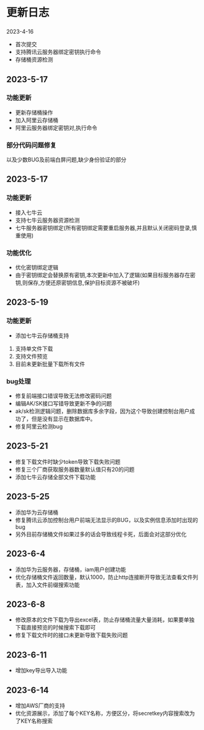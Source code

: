 # 更新日志
###
2023-4-16
- 首次提交
- 支持腾讯云服务器绑定密钥执行命令
- 存储桶资源检测
## 2023-5-17
### 功能更新
- 更新存储桶操作
- 加入阿里云存储桶
- 阿里云服务器绑定密钥对,执行命令
### 部分代码问题修复 
以及少数BUG及前端白屏问题,缺少身份验证的部分
## 2023-5-17
### 功能更新
- 接入七牛云
- 支持七牛云服务器资源检测
- 七牛服务器密钥绑定(所有密钥绑定需要重启服务器,并且默认关闭密码登录,慎重使用)
### 功能优化
- 优化密钥绑定逻辑
- 由于密钥绑定会替换原有密钥,本次更新中加入了逻辑(如果目标服务器存在密钥,则保存,方便还原密钥信息,保护目标资源不被破坏)
## 2023-5-19
### 功能更新
- 添加七牛云存储桶支持
1. 支持单文件下载
2. 支持文件预览
3. 目前未更新批量下载所有文件
### bug处理
- 修复前端接口错误导致无法修改密码问题
- 编辑AK/SK接口写错导致更新不争的问题
- ak/sk检测逻辑问题，删除数据库多余字段，因为这个导致创建控制台用户成功了，但是没有显示在数据库中。
- 修复阿里云检测bug
## 2023-5-21
- 修复下载文件时缺少token导致下载失败问题
- 修复三个厂商获取服务器数量默认值只有20的问题
- 添加七牛云存储全部文件下载功能
## 2023-5-25
- 添加华为云存储桶
- 修复腾讯云添加控制台用户前端无法显示的BUG，以及实例信息添加时出现的bug
- 另外目前存储桶文件如果过多的话会导致线程卡死，后面会对这部分优化
## 2023-6-4
- 添加华为云服务器，存储桶，iam用户创建功能
- 优化存储桶文件返回数量，默认1000，防止http连接断开导致无法查看文件列表，加入文件前缀搜索功能
## 2023-6-8
- 修改原本的文件下载为导出excel表，防止存储桶流量大量消耗，如果要单独下载直接预览的时候搜索下载即可
- 修复下载文件时的接口未更新导致下载失败问题
## 2023-6-11
- 增加key导出导入功能
## 2023-6-14
- 增加AWS厂商的支持
- 优化资源展示，添加了每个KEY名称，方便区分，将secretkey内容搜索改为了KEY名称搜索
